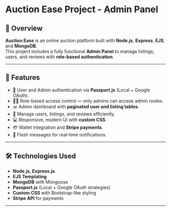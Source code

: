 # Auction Ease Project - Admin Panel

## 📌 Overview

**Auction Ease** is an online auction platform built with **Node.js**, **Express**, **EJS**, and **MongoDB**.  
This project includes a fully functional **Admin Panel** to manage listings, users, and reviews with **role-based authentication**.

---

## 🚀 Features

- 🔑 User and Admin authentication via **Passport.js** (Local + Google OAuth).
- 👨‍💼 Role-based access control — only admins can access admin routes.
- 📊 Admin dashboard with **paginated user and listing tables**.
- 📝 Manage users, listings, and reviews efficiently.
- 💻 Responsive, modern UI with **custom CSS**.
- 💳 Wallet integration and **Stripe payments**.
- 🔔 Flash messages for real-time notifications.

---

## 🛠️ Technologies Used

- **Node.js, Express.js**
- **EJS Templating**
- **MongoDB** with Mongoose
- **Passport.js** (Local + Google OAuth strategies)
- **Custom CSS** with Bootstrap-like styling
- **Stripe API** for payments

---


